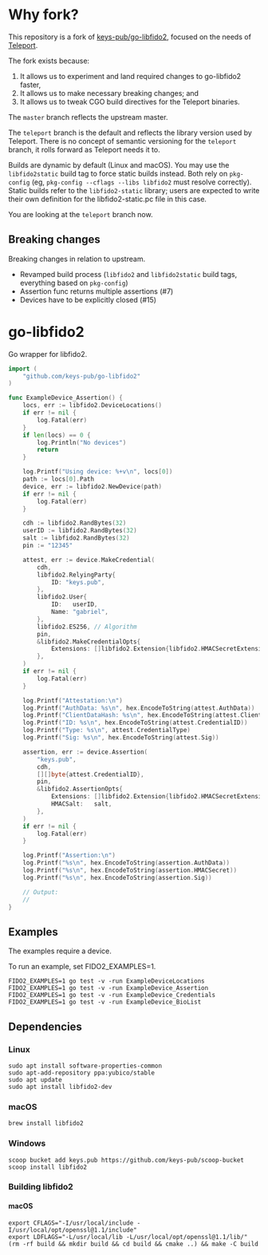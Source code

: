 # Why fork?

This repository is a fork of
[keys-pub/go-libfido2](https://github.com/keys-pub/go-libfido2/), focused on the
needs of [Teleport](https://github.com/gravitational/teleport).

The fork exists because:

1. It allows us to experiment and land required changes to go-libfido2 faster,
2. It allows us to make necessary breaking changes; and
3. It allows us to tweak CGO build directives for the Teleport binaries.

The `master` branch reflects the upstream master.

The `teleport` branch is the default and reflects the library version used by
Teleport. There is no concept of semantic versioning for the `teleport` branch,
it rolls forward as Teleport needs it to.

Builds are dynamic by default (Linux and macOS). You may use the
`libfido2static` build tag to force static builds instead. Both rely on
`pkg-config` (eg, `pkg-config --cflags --libs libfido2` must resolve correctly).
Static builds refer to the `libfido2-static` library; users are expected to
write their own definition for the libfido2-static.pc file in this case.

You are looking at the `teleport` branch now.

## Breaking changes

Breaking changes in relation to upstream.

* Revamped build process (`libfido2` and `libfido2static` build tags, everything
  based on `pkg-config`)
* Assertion func returns multiple assertions (#7)
* Devices have to be explicitly closed (#15)

# go-libfido2

Go wrapper for libfido2.

```go
import (
    "github.com/keys-pub/go-libfido2"
)

func ExampleDevice_Assertion() {
    locs, err := libfido2.DeviceLocations()
    if err != nil {
        log.Fatal(err)
    }
    if len(locs) == 0 {
        log.Println("No devices")
        return
    }

    log.Printf("Using device: %+v\n", locs[0])
    path := locs[0].Path
    device, err := libfido2.NewDevice(path)
    if err != nil {
        log.Fatal(err)
    }

    cdh := libfido2.RandBytes(32)
    userID := libfido2.RandBytes(32)
    salt := libfido2.RandBytes(32)
    pin := "12345"

    attest, err := device.MakeCredential(
        cdh,
        libfido2.RelyingParty{
            ID: "keys.pub",
        },
        libfido2.User{
            ID:   userID,
            Name: "gabriel",
        },
        libfido2.ES256, // Algorithm
        pin,
        &libfido2.MakeCredentialOpts{
            Extensions: []libfido2.Extension{libfido2.HMACSecretExtension},
        },
    )
    if err != nil {
        log.Fatal(err)
    }

    log.Printf("Attestation:\n")
    log.Printf("AuthData: %s\n", hex.EncodeToString(attest.AuthData))
    log.Printf("ClientDataHash: %s\n", hex.EncodeToString(attest.ClientDataHash))
    log.Printf("ID: %s\n", hex.EncodeToString(attest.CredentialID))
    log.Printf("Type: %s\n", attest.CredentialType)
    log.Printf("Sig: %s\n", hex.EncodeToString(attest.Sig))

    assertion, err := device.Assertion(
        "keys.pub",
        cdh,
        [][]byte{attest.CredentialID},
        pin,
        &libfido2.AssertionOpts{
            Extensions: []libfido2.Extension{libfido2.HMACSecretExtension},
            HMACSalt:   salt,
        },
    )
    if err != nil {
        log.Fatal(err)
    }

    log.Printf("Assertion:\n")
    log.Printf("%s\n", hex.EncodeToString(assertion.AuthData))
    log.Printf("%s\n", hex.EncodeToString(assertion.HMACSecret))
    log.Printf("%s\n", hex.EncodeToString(assertion.Sig))

    // Output:
    //
}
```

## Examples

The examples require a device.

To run an example, set FIDO2_EXAMPLES=1.

```shell
FIDO2_EXAMPLES=1 go test -v -run ExampleDeviceLocations
FIDO2_EXAMPLES=1 go test -v -run ExampleDevice_Assertion
FIDO2_EXAMPLES=1 go test -v -run ExampleDevice_Credentials
FIDO2_EXAMPLES=1 go test -v -run ExampleDevice_BioList
```

## Dependencies

### Linux

```shell
sudo apt install software-properties-common
sudo apt-add-repository ppa:yubico/stable
sudo apt update
sudo apt install libfido2-dev
```

### macOS

```shell
brew install libfido2
```

### Windows

```shell
scoop bucket add keys.pub https://github.com/keys-pub/scoop-bucket
scoop install libfido2
```


### Building libfido2

#### macOS

```shell
export CFLAGS="-I/usr/local/include -I/usr/local/opt/openssl@1.1/include"
export LDFLAGS="-L/usr/local/lib -L/usr/local/opt/openssl@1.1/lib/"
(rm -rf build && mkdir build && cd build && cmake ..) && make -C build
```
